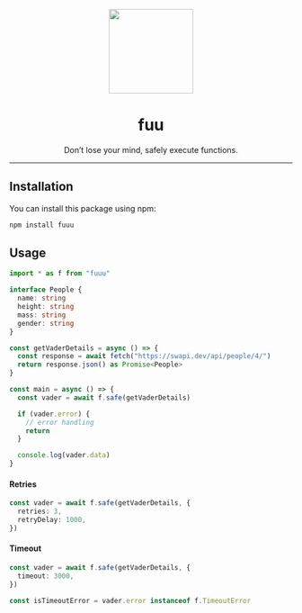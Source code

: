<p align="center">
  <img src="https://github.com/user-attachments/assets/d2796ecb-9aa4-4e42-a172-1d4d1d9a96fd" width="150px" />
</p>
<h1 align="center">fuu</h1>
<p align="center">
Don’t lose your mind, safely execute functions.
</p>

<hr />

## Installation

You can install this package using npm:

```sh
npm install fuuu
```

## Usage

```ts
import * as f from "fuuu"

interface People {
  name: string
  height: string
  mass: string
  gender: string
}

const getVaderDetails = async () => {
  const response = await fetch("https://swapi.dev/api/people/4/")
  return response.json() as Promise<People>
}

const main = async () => {
  const vader = await f.safe(getVaderDetails)

  if (vader.error) {
    // error handling
    return
  }

  console.log(vader.data)
}
```

#### Retries

```ts
const vader = await f.safe(getVaderDetails, {
  retries: 3,
  retryDelay: 1000,
})
```

#### Timeout

```ts
const vader = await f.safe(getVaderDetails, {
  timeout: 3000,
})

const isTimeoutError = vader.error instanceof f.TimeoutError
```
